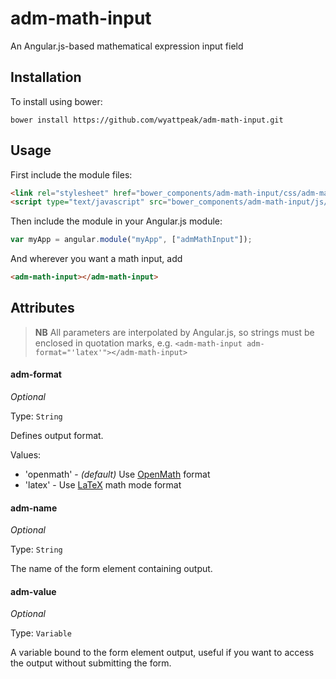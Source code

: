 # adm-math-input

An Angular.js-based mathematical expression input field

## Installation

To install using bower:

```
bower install https://github.com/wyattpeak/adm-math-input.git
```

## Usage

First include the module files:

```html
<link rel="stylesheet" href="bower_components/adm-math-input/css/adm-math-input.css">
<script type="text/javascript" src="bower_components/adm-math-input/js/adm-math-input.js"></script>
```

Then include the module in your Angular.js module:

```javascript
var myApp = angular.module("myApp", ["admMathInput"]);
```

And wherever you want a math input, add

```html
<adm-math-input></adm-math-input>
```

## Attributes
> **NB** All parameters are interpolated by Angular.js, so strings must be enclosed in quotation marks, e.g.
> `<adm-math-input adm-format="'latex'"></adm-math-input>`


#### adm-format
_Optional_

Type: `String`

Defines output format.

Values:
* 'openmath' - _(default)_ Use [OpenMath](http://openmath.org/) format
* 'latex' - Use [LaTeX](https://www.latex-project.org/) math mode format


#### adm-name
_Optional_

Type: `String`

The name of the form element containing output.


#### adm-value
_Optional_

Type: `Variable`

A variable bound to the form element output, useful if you want to access the output without submitting the form.

